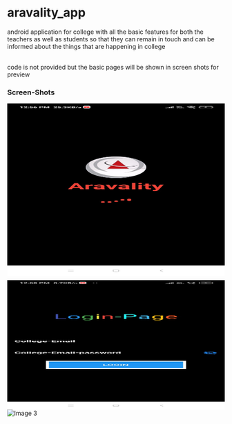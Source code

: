 # aravality_app

android application for college with all the basic features for both the teachers as well as students so that they can remain in touch and can be informed about the things that are happening in college 

<br> code is not provided but the basic pages will be shown in screen shots for preview <br>

<h3>Screen-Shots</h3>
<div style="display: flex; flex-direction: column;">
  <img style="max-width: 100%; height: 400px; margin-bottom: 10px;" src="images/loading.jpg" alt="loading-page">
  <img class="image" src="images/login.jpg" alt="login-page" height=300px>
  <img class="image" src="image3.jpg" alt="Image 3">
